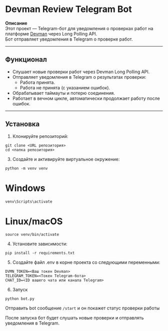 # Devman Review Telegram Bot

**Описание**  
Этот проект — Telegram-бот для уведомления о проверках работ на платформе [Devman](https://dvmn.org) через Long Polling API.  
Бот отправляет уведомления в Telegram о проверке работ.

---

## **Функционал**
- Слушает новые проверки работ через Devman Long Polling API.
- Отправляет уведомления в Telegram о результатах проверки:
  - Работа принята.
  - Работа не принята (с указанием ошибок).
- Обрабатывает таймауты и потерю соединения.
- Работает в вечном цикле, автоматически продолжает работу после ошибок.

---

## **Установка**
1. Клонируйте репозиторий:
```
git clone <URL репозитория>
cd <папка репозитория>
```
3. Создайте и активируйте виртуальное окружение:
```
python -m venv venv
```
# Windows
```
venv\Scripts\activate
```
# Linux/macOS
```
source venv/bin/activate
```
4. Установите зависимости:
```
pip install -r requirements.txt
```
5. Создайте файл .env в корне проекта со следующими переменными:
```
DVMN_TOKEN=<Ваш токен Devman>
TELEGRAM_TOKEN=<Токен Telegram-бота>
CHAT_ID=<ID вашего чата или канала Telegram>
```
6. Запуск
```
python bot.py
```
Отправить bot сообщение ```/start``` и он покажет статус проверки работы

После запуска бот будет слушать новые проверки и отправлять уведомления в Telegram.
